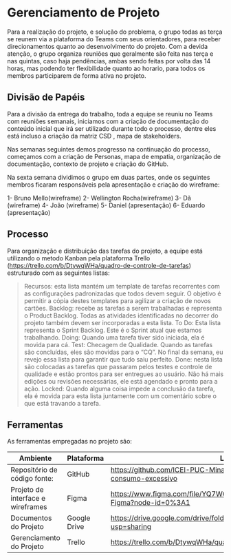 # Gerenciamento de Projeto

Para a realização do projeto, e solução do problema, o grupo todas as terça se reunem via a plataforma do Teams com seus orientadores, para receber direcionamentos quanto ao desenvolvimento do projeto. Com a devida atenção, o grupo organiza reuniões que geralmente são feita nas terça e nas quintas, caso haja pendências, ambas sendo feitas por volta das 14 horas, mas podendo ter flexibilidade quanto ao horario, para todos os membros participarem de forma ativa no projeto.

## Divisão de Papéis

Para a divisão da entrega do trabalho, toda a equipe se reuniu no Teams com reuniões semanais, iniciamos com a criação de documentação do conteúdo inicial que irá ser utilizado durante todo o processo, dentre eles está incluso a criação da matriz CSD , mapa de stakeholders.

Nas semanas seguintes demos progresso na continuação do processo, começamos com a criação de Personas, mapa de empatia, organização de documentação, contexto de projeto e criação do GitHub.

Na sexta semana dividimos o grupo em duas partes, onde os seguintes membros ficaram responsáveis pela apresentação e criação do wireframe:

1- Bruno Mello(wireframe)
2- Wellington Rocha(wireframe)
3- Dã (wireframe)
4- João (wireframe)
5- Daniel (apresentação)
6- Eduardo (apresentação)

## Processo

Para organização e distribuição das tarefas do projeto, a equipe está utilizando o metodo Kanban pela plataforma Trello (https://trello.com/b/DtywqWHa/quadro-de-controle-de-tarefas) estruturado com as seguintes listas: 

>Recursos: esta lista mantém um template de tarefas recorrentes com as configurações padronizadas que todos devem seguir. O objetivo é permitir a cópia destes templates para agilizar a criação de novos cartões.
>Backlog: recebe as tarefas a serem trabalhadas e representa o Product Backlog. Todas as atividades identificadas no decorrer do projeto também devem ser incorporadas a esta lista.
>To Do: Esta lista representa o Sprint Backlog. Este é o Sprint atual que estamos trabalhando.
>Doing: Quando uma tarefa tiver sido iniciada, ela é movida para cá.
>Test: Checagem de Qualidade. Quando as tarefas são concluídas, eles são movidas para o “CQ”. No final da semana, eu revejo essa lista para garantir que tudo saiu perfeito.
>Done: nesta lista são colocadas as tarefas que passaram pelos testes e controle de qualidade e estão prontos para ser entregues ao usuário. Não há mais edições ou revisões necessárias, ele está agendado e pronto para a ação.
>Locked: Quando alguma coisa impede a conclusão da tarefa, ela é movida para esta lista juntamente com um comentário sobre o que está travando a tarefa.

## Ferramentas

As ferramentas empregadas no projeto são:

|Ambiente            | Plataforma                         | Link de Acesso                 |
|--------------------|------------------------------------|----------------------------------------|
| Repositório de código fonte: | GitHub | https://github.com/ICEI-PUC-Minas-PMGCC-TI/tiaw-pmg-cc-m-20212-consumo-excessivo |
| Projeto de interface e wireframes | Figma | https://www.figma.com/file/YQ7W0SSBRzmP8uOKMXp2ja/Wireframing-in-Figma?node-id=0%3A1 |
| Documentos do Projeto | Google Drive | https://drive.google.com/drive/folders/1JPgkQexh0qMjiBkU21kAToDDk0UmDimA?usp=sharing |
| Gerenciamento do Projeto  | Trello | https://trello.com/b/DtywqWHa/quadro-de-controle-de-tarefas |
